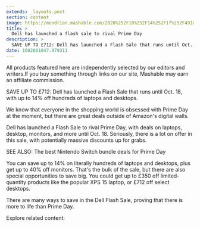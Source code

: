 ```yaml
--- 
extends: _layouts.post 
section: content 
image: https://mondrian.mashable.com/2020%252F10%252F14%252F1f%252F491d8df96dab4e979ea5423715e94981.960db.png%252F1200x630.png?signature=0Jh_KU7r2wasReFp3AL5iaCJEQo= 
title: > 
  Dell has launched a flash sale to rival Prime Day 
description: > 
  SAVE UP TO £712: Dell has launched a Flash Sale that runs until Oct. 18, with up to 14% off hundreds of laptops and desktops.We know that everyone in the shopping world is obsessed with Prime Day at the moment, but there are great deals outside of Amazon's digital walls.Dell has launched a Flash Sale to rival Prime Day, with deals on laptops, desktop, monitors, and more until Oct. 18.That's the bulk of the sale, but there are also special opportunities to save big.There are many ways to save in the Dell Flash Sale, proving that there is more to life than Prime Day. 
date: 1602661047.979311 
--- 
```

All products featured here are independently selected by our editors and writers.If you buy something through links on our site, Mashable may earn an affiliate commission.

SAVE UP TO £712: Dell has launched a Flash Sale that runs until Oct. 18, with up to 14% off hundreds of laptops and desktops.

We know that everyone in the shopping world is obsessed with Prime Day at the moment, but there are great deals outside of Amazon's digital walls.

Dell has launched a Flash Sale to rival Prime Day, with deals on laptops, desktop, monitors, and more until Oct. 18. Seriously, there is a lot on offer in this sale, with potentially massive discounts up for grabs.

SEE ALSO: The best Nintendo Switch bundle deals for Prime Day

You can save up to 14% on literally hundreds of laptops and desktops, plus get up to 40% off monitors. That's the bulk of the sale, but there are also special opportunities to save big. You could get up to £350 off limited-quantity products like the popular XPS 15 laptop, or £712 off select desktops.

There are many ways to save in the Dell Flash Sale, proving that there is more to life than Prime Day.

Explore related content: